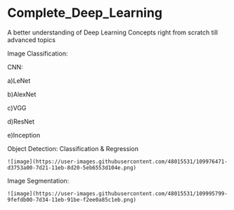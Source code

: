 # Complete_Deep_Learning
A better understanding of Deep Learning Concepts right from scratch till advanced topics

Image Classification:

CNN: 

   a)LeNet
   
   b)AlexNet
   
   c)VGG
   
   d)ResNet
   
   e)Inception
   

Object Detection: Classification & Regression

    ![image](https://user-images.githubusercontent.com/48015531/109976471-d3753a00-7d21-11eb-8d20-5eb6553d104e.png)

Image Segmentation:

    ![image](https://user-images.githubusercontent.com/48015531/109995799-9fefdb00-7d34-11eb-91be-f2ee0a85c1eb.png)
